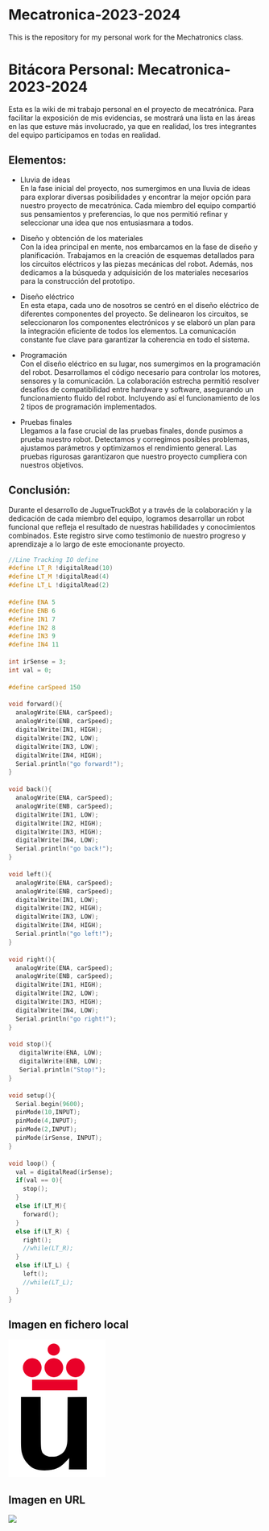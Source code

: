 # Mecatronica-2023-2024
This is the repository for my personal work for the Mechatronics class.

# Bitácora Personal: Mecatronica-2023-2024

Esta es la wiki de mi trabajo personal en el proyecto de mecatrónica. Para facilitar la exposición de mis evidencias, se mostrará una lista en las áreas en las que estuve más involucrado, ya que en realidad, los tres integrantes del equipo participamos en todas en realidad.

## Elementos:
* Lluvia de ideas  
En la fase inicial del proyecto, nos sumergimos en una lluvia de ideas para explorar diversas posibilidades y encontrar la mejor opción para nuestro proyecto de mecatrónica. Cada miembro del equipo compartió sus pensamientos y preferencias, lo que nos permitió refinar y seleccionar una idea que nos entusiasmara a todos.

* Diseño y obtención de los materiales  
Con la idea principal en mente, nos embarcamos en la fase de diseño y planificación. Trabajamos en la creación de esquemas detallados para los circuitos eléctricos y las piezas mecánicas del robot. Además, nos dedicamos a la búsqueda y adquisición de los materiales necesarios para la construcción del prototipo.

* Diseño eléctrico  
En esta etapa, cada uno de nosotros se centró en el diseño eléctrico de diferentes componentes del proyecto. Se delinearon los circuitos, se seleccionaron los componentes electrónicos y se elaboró un plan para la integración eficiente de todos los elementos. La comunicación constante fue clave para garantizar la coherencia en todo el sistema.

* Programación  
Con el diseño eléctrico en su lugar, nos sumergimos en la programación del robot. Desarrollamos el código necesario para controlar los motores, sensores y la comunicación. La colaboración estrecha permitió resolver desafíos de compatibilidad entre hardware y software, asegurando un funcionamiento fluido del robot. Incluyendo así el funcionamiento de los 2 tipos de programación implementados.

* Pruebas finales  
Llegamos a la fase crucial de las pruebas finales, donde pusimos a prueba nuestro robot. Detectamos y corregimos posibles problemas, ajustamos parámetros y optimizamos el rendimiento general. Las pruebas rigurosas garantizaron que nuestro proyecto cumpliera con nuestros objetivos.

## Conclusión:
Durante el desarrollo de JugueTruckBot y a través de la colaboración y la dedicación de cada miembro del equipo, logramos desarrollar un robot funcional que refleja el resultado de nuestras habilidades y conocimientos combinados. Este registro sirve como testimonio de nuestro progreso y aprendizaje a lo largo de este emocionante proyecto. 

```c++
//Line Tracking IO define
#define LT_R !digitalRead(10)
#define LT_M !digitalRead(4)
#define LT_L !digitalRead(2)

#define ENA 5
#define ENB 6
#define IN1 7
#define IN2 8
#define IN3 9
#define IN4 11

int irSense = 3;
int val = 0;

#define carSpeed 150

void forward(){
  analogWrite(ENA, carSpeed);
  analogWrite(ENB, carSpeed);
  digitalWrite(IN1, HIGH);
  digitalWrite(IN2, LOW);
  digitalWrite(IN3, LOW);
  digitalWrite(IN4, HIGH);
  Serial.println("go forward!");
}

void back(){
  analogWrite(ENA, carSpeed);
  analogWrite(ENB, carSpeed);
  digitalWrite(IN1, LOW);
  digitalWrite(IN2, HIGH);
  digitalWrite(IN3, HIGH);
  digitalWrite(IN4, LOW);
  Serial.println("go back!");
}

void left(){
  analogWrite(ENA, carSpeed);
  analogWrite(ENB, carSpeed);
  digitalWrite(IN1, LOW);
  digitalWrite(IN2, HIGH);
  digitalWrite(IN3, LOW);
  digitalWrite(IN4, HIGH);
  Serial.println("go left!");
}

void right(){
  analogWrite(ENA, carSpeed);
  analogWrite(ENB, carSpeed);
  digitalWrite(IN1, HIGH);
  digitalWrite(IN2, LOW);
  digitalWrite(IN3, HIGH);
  digitalWrite(IN4, LOW); 
  Serial.println("go right!");
} 

void stop(){
   digitalWrite(ENA, LOW);
   digitalWrite(ENB, LOW);
   Serial.println("Stop!");
} 

void setup(){
  Serial.begin(9600);
  pinMode(10,INPUT);
  pinMode(4,INPUT);
  pinMode(2,INPUT);
  pinMode(irSense, INPUT);
}

void loop() {
  val = digitalRead(irSense);
  if(val == 0){
    stop();
  }
  else if(LT_M){
    forward();
  }
  else if(LT_R) { 
    right();
    //while(LT_R);                             
  }   
  else if(LT_L) {
    left();
    //while(LT_L);  
  }
}
```

## Imagen en fichero local

![](Logo-urjc.png)


## Imagen en URL

![](https://upload.wikimedia.org/wikipedia/commons/2/2f/CC_BY-SA_3.0.png)

